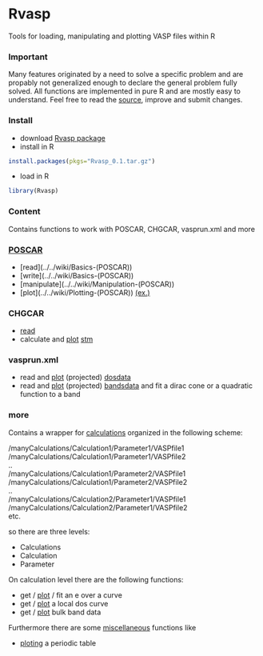 Rvasp
=====
Tools for loading, manipulating and plotting VASP files within R

### Important
Many features originated by a need to solve a specific problem and are propably not generalized enough to declare the general problem fully solved.
All functions are implemented in pure R and are mostly easy to understand. Feel free to read the [source](../../tree/master/Rvasp/R), improve and submit changes.

### Install
* download [Rvasp package](../../raw/master/Rvasp_0.1.tar.gz)
* install in R

```R
install.packages(pkgs="Rvasp_0.1.tar.gz")
```

* load in R

```R
library(Rvasp)
```
### Content
Contains functions to work with POSCAR, CHGCAR, vasprun.xml and more

### [POSCAR](../../wiki/POSCAR)
* [read](../../wiki/Basics-(POSCAR\)) 
* [write](../../wiki/Basics-(POSCAR\)) 
* [manipulate](../../wiki/Manipulation-(POSCAR\))
* [plot](../../wiki/Plotting-(POSCAR\)) [(ex.)](../../wiki/example-Plots#poscar)

### CHGCAR
* [read](../../wiki/CHGCAR)
* calculate and [plot](../../wiki/example-Plots#stm) [stm](../../wiki/STM)

### vasprun.xml 
* read and [plot](../../wiki/example-Plots#dos) (projected) [dosdata](../../wiki/DOS)
* read and [plot](../../wiki/example-Plots#bands) (projected) [bandsdata](../../wiki/BANDS) and fit a dirac cone or a quadratic function to a band

### more
Contains a wrapper for [calculations](../../wiki/CALCULATIONS) organized in the following scheme:   
   
/manyCalculations/Calculation1/Parameter1/VASPfile1   
/manyCalculations/Calculation1/Parameter1/VASPfile2   
..   
/manyCalculations/Calculation1/Parameter2/VASPfile1   
/manyCalculations/Calculation1/Parameter2/VASPfile2   
..   
/manyCalculations/Calculation2/Parameter1/VASPfile1   
/manyCalculations/Calculation2/Parameter1/VASPfile2   
etc.

so there are three levels:
* Calculations
* Calculation
* Parameter

On calculation level there are the following functions:
* get / [plot](../../wiki/example-Plots#e-over-a) / fit an e over a curve
* get / [plot](../../wiki/example-Plots#local-dos) a local dos curve
* get / [plot](../../wiki/example-Plots#bulk-bands) bulk band data

Furthermore there are some [miscellaneous](../../wiki/miscellaneous) functions like
* [ploting](../../wiki/example-Plots#periodic-table) a periodic table